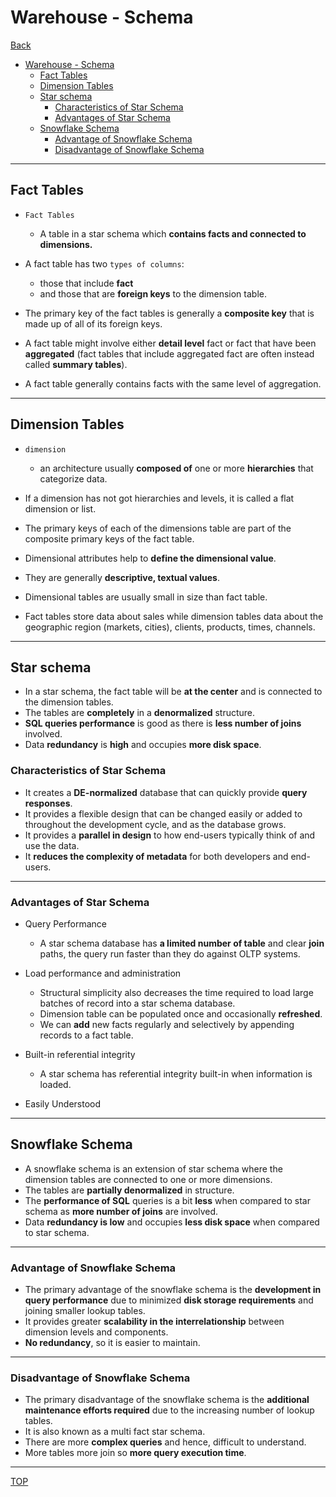 # Warehouse - Schema

[Back](../index.md)

- [Warehouse - Schema](#warehouse---schema)
  - [Fact Tables](#fact-tables)
  - [Dimension Tables](#dimension-tables)
  - [Star schema](#star-schema)
    - [Characteristics of Star Schema](#characteristics-of-star-schema)
    - [Advantages of Star Schema](#advantages-of-star-schema)
  - [Snowflake Schema](#snowflake-schema)
    - [Advantage of Snowflake Schema](#advantage-of-snowflake-schema)
    - [Disadvantage of Snowflake Schema](#disadvantage-of-snowflake-schema)

---

## Fact Tables

- `Fact Tables`
  - A table in a star schema which **contains facts and connected to dimensions.**
- A fact table has two `types of columns`:

  - those that include **fact**
  - and those that are **foreign keys** to the dimension table.

- The primary key of the fact tables is generally a **composite key** that is made up of all of its foreign keys.

- A fact table might involve either **detail level** fact or fact that have been **aggregated** (fact tables that include aggregated fact are often instead called **summary tables**).

- A fact table generally contains facts with the same level of aggregation.

---

## Dimension Tables

- `dimension`
  - an architecture usually **composed of** one or more **hierarchies** that categorize data. 

- If a dimension has not got hierarchies and levels, it is called a flat dimension or list. 
- The primary keys of each of the dimensions table are part of the composite primary keys of the fact table. 
- Dimensional attributes help to **define the dimensional value**.
- They are generally **descriptive, textual values**. 
- Dimensional tables are usually small in size than fact table.

- Fact tables store data about sales while dimension tables data about the geographic region (markets, cities), clients, products, times, channels.

---


## Star schema

- In a star schema, the fact table will be **at the center** and is connected to the dimension tables.
- The tables are **completely** in a **denormalized** structure.
- **SQL queries performance** is good as there is **less number of joins** involved.
- Data **redundancy** is **high** and occupies **more disk space**.

### Characteristics of Star Schema

- It creates a **DE-normalized** database that can quickly provide **query responses**.
- It provides a flexible design that can be changed easily or added to throughout the development cycle, and as the database grows.
- It provides a **parallel in design** to how end-users typically think of and use the data.
- It **reduces the complexity of metadata** for both developers and end-users.

---

### Advantages of Star Schema

- Query Performance
  - A star schema database has **a limited number of table** and clear **join** paths, the query run faster than they do against OLTP systems.

- Load performance and administration
  - Structural simplicity also decreases the time required to load large batches of record into a star schema database. 
  - Dimension table can be populated once and occasionally **refreshed**. 
  - We can **add** new facts regularly and selectively by appending records to a fact table.

- Built-in referential integrity
  - A star schema has referential integrity built-in when information is loaded. 

- Easily Understood

---

## Snowflake Schema

- A snowflake schema is an extension of star schema where the dimension tables are connected to one or more dimensions.
- The tables are **partially denormalized** in structure.
- The **performance of SQL** queries is a bit **less** when compared to star schema as **more number of joins** are involved.
- Data **redundancy is low** and occupies **less disk space** when compared to star schema.

---

### Advantage of Snowflake Schema

- The primary advantage of the snowflake schema is the **development in query performance** due to minimized **disk storage requirements** and joining smaller lookup tables.
- It provides greater **scalability in the interrelationship** between dimension levels and components.
- **No redundancy**, so it is easier to maintain.

---

### Disadvantage of Snowflake Schema

- The primary disadvantage of the snowflake schema is the **additional maintenance efforts required** due to the increasing number of lookup tables. 
- It is also known as a multi fact star schema.
- There are more **complex queries** and hence, difficult to understand.
- More tables more join so **more query execution time**.

---

[TOP](#warehouse---schema)
